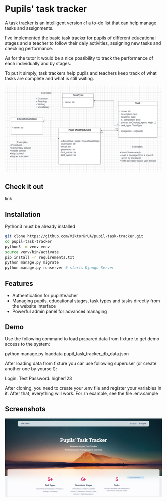 # Pupils' task tracker

A task tracker is an intelligent version of a to-do list that can help manage tasks and assignments.

I've implemented the basic task tracker for pupils of different educational stages and a teacher to follow their daily
activities, assigning new tasks and checking performance. 

As for the tutor it would be a nice possibility to track the performance of each individually and by stages.

To put it simply, task trackers help pupils and teachers keep track of what tasks are complete and what is still waiting.


![Screenshot_1.png](static/assets/img/Screenshot_1.png)

## Check it out
link

## Installation

Python3 must be already installed


```bash
git clone https://github.com/ViktorKrUA/pupil-task-tracker.git
cd pupil-task-tracker
python3 -m venv venv
source venv/bin/activate
pip install -r requirements.txt
python manage.py migrate
python manage.py runserver # starts Django Server
```


## Features

- Authentication for pupil/teacher
- Managing pupils, educational stages, task types and tasks directly from the website interface
- Powerful admin panel for advanced managing
## Demo

Use the following command to load prepared data from fixture to get demo access to the system:

python manage.py loaddata pupil_task_tracker_db_data.json

After loading data from fixture you can use following superuser (or create another one by yourself):

Login: Test
Password: higher123

After cloning, you need to create your .env file and register your variables in it. After that, everything will work. For an example, see the file .env.sample

## Screenshots

![Screenshot_2.png](static/assets/img/Screenshot_2.png)
